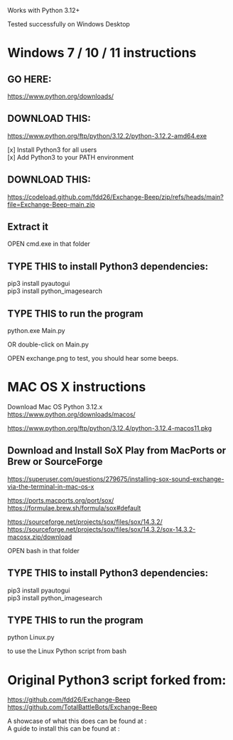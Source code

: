Works with Python 3.12+    
    
Tested successfully on Windows Desktop    
    
    
Windows 7 / 10 / 11 instructions    
================================    
    
GO HERE:    
--------    
  https://www.python.org/downloads/    
    
DOWNLOAD THIS:    
--------------    
  https://www.python.org/ftp/python/3.12.2/python-3.12.2-amd64.exe    
    
  [x] Install Python3 for all users    
  [x] Add Python3 to your PATH environment    
    
DOWNLOAD THIS:    
--------------    
  https://codeload.github.com/fdd26/Exchange-Beep/zip/refs/heads/main?file=Exchange-Beep-main.zip    
    
Extract it    
----------    
    
OPEN cmd.exe in that folder    
    
TYPE THIS to install Python3 dependencies:    
------------------------------------------    
  pip3 install pyautogui    
  pip3 install python_imagesearch    
    
TYPE THIS to run the program    
----------------------------    
  python.exe Main.py    
    
OR double-click on Main.py    
    
OPEN exchange.png to test, you should hear some beeps.    
    
    
    
MAC OS X instructions    
=====================    
    
Download Mac OS Python 3.12.x    
https://www.python.org/downloads/macos/    
    
https://www.python.org/ftp/python/3.12.4/python-3.12.4-macos11.pkg    
    
Download and Install SoX Play from MacPorts or Brew or SourceForge    
------------------------------------------------------------------    
https://superuser.com/questions/279675/installing-sox-sound-exchange-via-the-terminal-in-mac-os-x    
    
https://ports.macports.org/port/sox/    
https://formulae.brew.sh/formula/sox#default    
    
https://sourceforge.net/projects/sox/files/sox/14.3.2/    
https://sourceforge.net/projects/sox/files/sox/14.3.2/sox-14.3.2-macosx.zip/download    
    
    
OPEN bash in that folder    
    
TYPE THIS to install Python3 dependencies:    
------------------------------------------    
  pip3 install pyautogui    
  pip3 install python_imagesearch    
    
TYPE THIS to run the program    
----------------------------    
  python Linux.py    
    
to use the Linux Python script from bash
    
    
    
Original Python3 script forked from:    
====================================    
  https://github.com/fdd26/Exchange-Beep    
  https://github.com/TotalBattleBots/Exchange-Beep    
    
    
A showcase of what this does can be found at :    
A guide to install this can be found at      :    
    